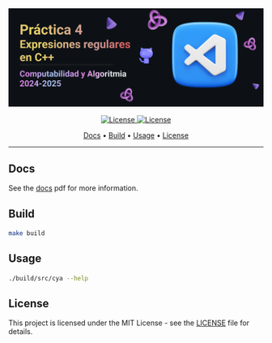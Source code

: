 <div align="center">
  <img src="/.github/images/github-header-image.webp" alt="GitHub Header Image" />
  
  <!-- Badges -->
  <p></p> 
  <a href="https://ull.es">
    <img
      alt="License"
      src="https://img.shields.io/badge/ULL-5C068C?style=for-the-badge&logo=gitbook&labelColor=302D41"
    />
  </a>
  <a href="https://github.com/hadronomy/PR4-CyA-2425/blob/main/LICENSE">
    <img
      alt="License"
      src="https://img.shields.io/badge/MIT-EE999F?style=for-the-badge&logo=starship&label=LICENSE&labelColor=302D41"
    />
  </a>
  <p></p>
  <!-- TOC -->
  <a href="#docs">Docs</a> •
  <a href="#build">Build</a> •
  <a href="#usage">Usage</a> •
  <a href="#license">License</a>
  <hr />
</div>

## Docs

See the [docs](/docs/README.pdf) pdf for more information.

## Build

```bash
make build
```

## Usage

```bash
./build/src/cya --help
```

## License

This project is licensed under the MIT License -
see the [LICENSE](/LICENSE) file for details.
